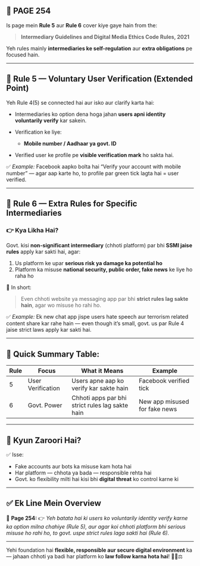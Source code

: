 ## 📄 **PAGE 254**

Is page mein **Rule 5** aur **Rule 6** cover kiye gaye hain from the:

> **Intermediary Guidelines and Digital Media Ethics Code Rules, 2021**

Yeh rules mainly **intermediaries ke self-regulation** aur **extra obligations** pe focused hain.

---

## 🔹 **Rule 5 — Voluntary User Verification (Extended Point)**

Yeh Rule 4(5) se connected hai aur isko aur clarify karta hai:

* Intermediaries ko option dena hoga jahan **users apni identity voluntarily verify** kar sakein.
* Verification ke liye:

  * **Mobile number / Aadhaar ya govt. ID**
* Verified user ke profile pe **visible verification mark** ho sakta hai.

✅ *Example:*
Facebook aapko bolta hai “Verify your account with mobile number” — agar aap karte ho, to profile par green tick lagta hai = user verified.

---

## 🔹 **Rule 6 — Extra Rules for Specific Intermediaries**

### 👉 Kya Likha Hai?

Govt. kisi **non-significant intermediary** (chhoti platform) par bhi **SSMI jaise rules** apply kar sakti hai, agar:

1. Us platform ke upar **serious risk ya damage ka potential ho**
2. Platform ka misuse **national security, public order, fake news** ke liye ho raha ho

📌 In short:

> Even chhoti website ya messaging app par bhi **strict rules lag sakte hain**, agar wo misuse ho rahi ho.

✅ *Example:*
Ek new chat app jispe users hate speech aur terrorism related content share kar rahe hain — even though it’s small, govt. us par Rule 4 jaise strict laws apply kar sakti hai.

---

## 🧩 **Quick Summary Table:**

| Rule | Focus             | What it Means                                   | Example                       |
| ---- | ----------------- | ----------------------------------------------- | ----------------------------- |
| 5    | User Verification | Users apne aap ko verify kar sakte hain         | Facebook verified tick        |
| 6    | Govt. Power       | Chhoti apps par bhi strict rules lag sakte hain | New app misused for fake news |

---

## 🔹 **Kyun Zaroori Hai?**

✅ Isse:

* Fake accounts aur bots ka misuse kam hota hai
* Har platform — chhota ya bada — responsible rehta hai
* Govt. ko flexibility milti hai kisi bhi **digital threat** ko control karne ki

---

## ✅ **Ek Line Mein Overview**

📌 **Page 254:**
👉 *Yeh batata hai ki users ko voluntarily identity verify karne ka option milna chahiye (Rule 5), aur agar koi chhoti platform bhi serious misuse ho rahi ho, to govt. uspe strict rules laga sakti hai (Rule 6).*

---

Yehi foundation hai **flexible, responsible aur secure digital environment** ka — jahaan chhoti ya badi har platform ko **law follow karna hota hai**! 🔐📲⚖️
